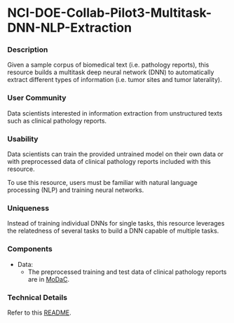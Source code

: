 # NCI-DOE-Collab-Pilot3-Multitask-DNN-NLP-Extraction

### Description
Given a sample corpus of biomedical text (i.e. pathology reports), this resource builds a multitask deep neural network (DNN) to automatically extract different types of information (i.e. tumor sites and tumor laterality).

### User Community
Data scientists interested in information extraction from unstructured texts such as clinical pathology reports.

### Usability	
Data scientists can train the provided untrained model on their own data or with preprocessed data of clinical pathology reports included with this resource. 

To use this resource, users must be familiar with natural language processing (NLP) and training neural networks.

### Uniqueness	
Instead of training individual DNNs for single tasks, this resource leverages the relatedness of several tasks to build a DNN capable of multiple tasks. 

### Components	
* Data:
  * The preprocessed training and test data of clinical pathology reports are in [MoDaC](https://modac.cancer.gov/assetDetails?returnToSearch=true&&dme_data_id=NCI-DME-MS01-18031472).

### Technical Details
Refer to this [README](./Pilot3/P3B1/README.md).
